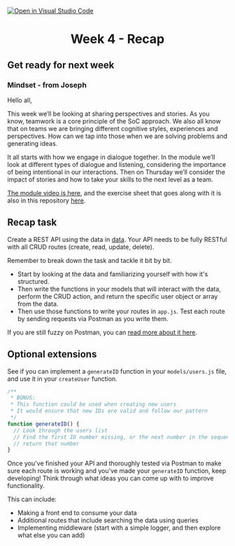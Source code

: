 [![Open in Visual Studio Code](https://classroom.github.com/assets/open-in-vscode-f059dc9a6f8d3a56e377f745f24479a46679e63a5d9fe6f495e02850cd0d8118.svg)](https://classroom.github.com/online_ide?assignment_repo_id=6568196&assignment_repo_type=AssignmentRepo)
<h1 align="center">
  Week 4 - Recap
</h1>

## Get ready for next week

### Mindset - from Joseph

Hello all,

This week we’ll be looking at sharing perspectives and stories. As you know, teamwork is a core principle of the SoC approach. We also all know that on teams we are bringing different cognitive styles, experiences and perspectives. How can we tap into those when we are solving problems and generating ideas.

It all starts with how we engage in dialogue together. In the module we’ll look at different types of dialogue and listening, considering the importance of being intentional in our interactions. Then on Thursday we’ll consider the impact of stories and how to take your skills to the next level as a team.

[The module video is here](https://vimeo.com/655102576/0df64f82a1), and the exercise sheet that goes along with it is also in this repository [here](sharing-perspectives-activity.docx).

## Recap task

Create a REST API using the data in [data](data/users.js). Your API needs to be fully RESTful with all CRUD routes (create, read, update, delete).

Remember to break down the task and tackle it bit by bit.

- Start by looking at the data and familiarizing yourself with how it's structured.
- Then write the functions in your models that will interact with the data, perform the CRUD action, and return the specific user object or array from the data.
- Then use those functions to write your routes in `app.js`. Test each route by sending requests via Postman as you write them.

If you are still fuzzy on Postman, you can [read more about it here](https://learning.postman.com/docs/getting-started/introduction/).

## Optional extensions

See if you can implement a `generateID` function in your `models/users.js` file, and use it in your `createUser` function.

```js
/**
 * BONUS:
 * This function could be used when creating new users
 * It would ensure that new IDs are valid and follow our pattern
 */
function generateID() {
  // Look through the users list
  // Find the first ID number missing, or the next number in the sequence
  // return that number
}
```

Once you've finished your API and thoroughly tested via Postman to make sure each route is working and you've made your `generateID` function, keep developing! Think through what ideas you can come up with to improve functionality.

This can include:

- Making a front end to consume your data
- Additional routes that include searching the data using queries
- Implementing middleware (start with a simple logger, and then explore what else you can add)
